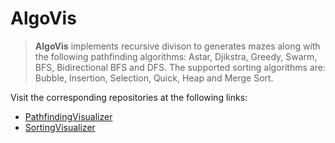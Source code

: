 # AlgoVis

> **AlgoVis** implements recursive divison to generates mazes along with the following pathfinding algorithms: Astar, Djikstra, Greedy, Swarm, BFS, Bidirectional BFS and DFS. The supported sorting algorithms are: Bubble, Insertion, Selection, Quick, Heap and Merge Sort.

Visit the corresponding repositories at the following links:

- [PathfindingVisualizer](https://github.com/Yyassin/PathfindingVisualizer)
- [SortingVisualizer](https://github.com/Yyassin/SortingVisualizer)